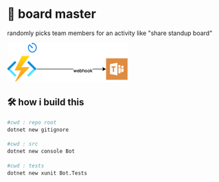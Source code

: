 # :mage: board master

randomly picks team members for an activity like "share standup board"

![overview](.attachments/boardmaster.drawio.png)

## :hammer_and_wrench: how i build this

```bash
#cwd : repo root
dotnet new gitignore

#cwd : src
dotnet new console Bot

#cwd : tests
dotnet new xunit Bot.Tests

```
